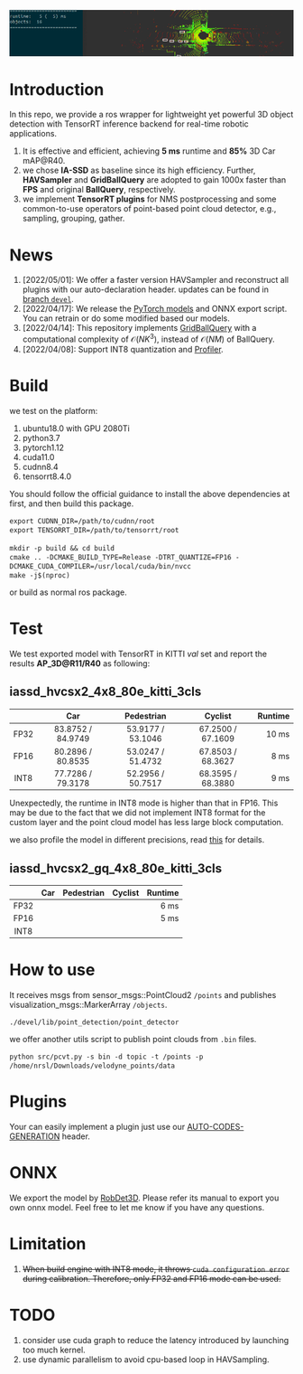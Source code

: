 ![](doc/demo.gif)
# Introduction

In this repo, we provide a ros wrapper for lightweight yet powerful 3D object detection with TensorRT inference backend for real-time robotic applications. 
1. It is effective and efficient, achieving **5 ms** runtime and **85%** 3D Car mAP@R40.
2. we chose **IA-SSD** as baseline since its high efficiency. Further, **HAVSampler** and **GridBallQuery** are adopted to gain 1000x faster than **FPS** and original **BallQuery**, respectively.
3. we implement **TensorRT plugins** for NMS postprocessing and some common-to-use operators of point-based point cloud detector, e.g., sampling, grouping, gather.

# News
1. \[2022/05/01\]: We offer a faster version HAVSampler and reconstruct all plugins with our auto-declaration header. 
updates can be found in [branch `devel`](https://github.com/OuyangJunyuan/pointcloud-3d-detector-tensorrt/tree/devel).
2. \[2022/04/17\]: We release the [PyTorch models](#ONNX) and ONNX export script. You can retrain or do some modified based our models.
3. \[2022/04/14\]: This repository implements [GridBallQuery](doc/gridballquery.md) with a computational complexity of $\mathcal{O}(NK^3)$, instead of $\mathcal{O}(NM)$ of BallQuery. 
4. \[2022/04/08\]: Support INT8 quantization and [Profiler](doc/profile.md).
# Build
we test on the platform:

1. ubuntu18.0 with GPU 2080Ti
2. python3.7
3. pytorch1.12
4. cuda11.0
5. cudnn8.4
6. tensorrt8.4.0

You should follow the official guidance to install the above dependencies at first, and then build this package.
```shell
export CUDNN_DIR=/path/to/cudnn/root
export TENSORRT_DIR=/path/to/tensorrt/root

mkdir -p build && cd build
cmake .. -DCMAKE_BUILD_TYPE=Release -DTRT_QUANTIZE=FP16 -DCMAKE_CUDA_COMPILER=/usr/local/cuda/bin/nvcc
make -j$(nproc)
```
or build as normal ros package.

# Test
We test exported model with TensorRT in KITTI _val_ set and report the results **AP_3D@R11/R40** as following:
## iassd_hvcsx2_4x8_80e_kitti_3cls

|      |        Car        |    Pedestrian     |       Cyclist        | Runtime |
|:----:|:-----------------:|:-----------------:|:--------------------:|--------:|
| FP32 | 83.8752 / 84.9749 | 53.9177 / 53.1046 |  67.2500 / 67.1609   |   10 ms |
| FP16 | 80.2896 / 80.8535 | 53.0247 / 51.4732 |  67.8503 / 68.3627   |    8 ms |
| INT8 | 77.7286 / 79.3178 | 52.2956 / 50.7517 |  68.3595 / 68.3880   |    9 ms |

Unexpectedly, the runtime in INT8 mode is higher than that in FP16.
This may be due to the fact that we did not implement INT8 format for the custom layer and the point cloud model has less large block computation.

we also profile the model in different precisions, read [this](doc/profile.md) for details.
## iassd_hvcsx2_gq_4x8_80e_kitti_3cls

|      | Car | Pedestrian | Cyclist | Runtime |
|:----:|:---:|:----------:|:-------:|--------:|
| FP32 |     |            |         |    6 ms |
| FP16 |     |            |         |    5 ms |
| INT8 |     |            |         |         |


# How to use
It receives msgs from sensor_msgs::PointCloud2 `/points` and publishes visualization_msgs::MarkerArray `/objects`. 
```shell
./devel/lib/point_detection/point_detector
```
we offer another utils script to publish point clouds from `.bin` files.
```shell
python src/pcvt.py -s bin -d topic -t /points -p /home/nrsl/Downloads/velodyne_points/data 
```
# Plugins
Your can easily implement a plugin just use our [AUTO-CODES-GENERATION](plugins/README.md) header.

# ONNX
We export the model by [RobDet3D](https://github.com/OuyangJunyuan/RobDet3D). 
Please refer its manual to export you own onnx model. 
Feel free to let me know if you have any questions.

# Limitation
1. ~~When build engine with INT8 mode, it throws `cuda configuration error` during calibration. Therefore, only FP32 and FP16 mode can be used.~~

# TODO
1. consider use cuda graph to reduce the latency introduced by launching too much kernel.
2. use dynamic parallelism to avoid cpu-based loop in HAVSampling.